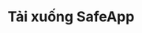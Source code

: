 ---
url: download
picture: /static/img/remote-working-scaled.jpeg
title: Tải xuống SafeApp
message: App thần kỳ
windows:
    version: Windows version 0.1
    filename: SafeApp-v0.1.407.511.msi
---